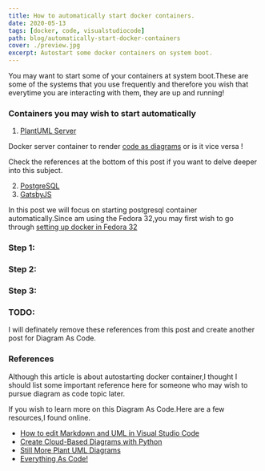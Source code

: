 ```yaml
---
title: How to automatically start docker containers.
date: 2020-05-13
tags: [docker, code, visualstudiocode]
path: blog/automatically-start-docker-containers
cover: ./preview.jpg
excerpt: Autostart some docker containers on system boot.
---
```




You may want to start some of your containers at system boot.These are some of the systems that you use
frequently and therefore you wish that everytime you are interacting with them, they are up and running!

### Containers you may wish to start automatically

1. [PlantUML Server](https://hub.docker.com/r/plantuml/plantuml-server/)

Docker server container to render [code as diagrams](https://real-world-plantuml.com/) or is it vice versa
!

Check the references at the bottom of this post if you want to delve deeper into this subject.

2. [PostgreSQL](https://hub.docker.com/_/postgres/)
3. [GatsbyJS](https://hub.docker.com/r/gatsbyjs/gatsby/)

In this post we will focus on starting postgresql container automatically.Since am using the Fedora 32,you may
first wish to go through [setting up docker in Fedora 32](/blog/set-up-docker-in-fedora-32/)


### Step 1:



### Step 2:


### Step 3:






### TODO:
I will definately remove these references from this post and create another post for Diagram As Code.

### References
Although this article is about autostarting docker container,I thought I should list some important reference here for someone who may wish to pursue diagram as code topic later.

If you wish to learn more on this Diagram As Code.Here are a few resources,I found online.

- [How to edit Markdown and UML in Visual Studio Code](https://www.freecodecamp.org/news/inserting-uml-in-markdown-using-vscode/)
- [Create Cloud-Based Diagrams with Python](https://diagrams.mingrammer.com/)
- [Still More Plant UML Diagrams](https://ogom.github.io/draw_uml/plantuml/)
- [Everything As Code!](https://hackernoon.com/everything-as-code-explained-0ibg32a3)
